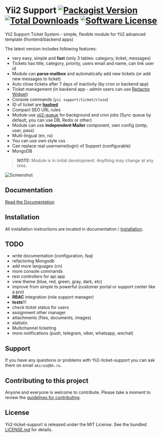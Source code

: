 # Yii2 Support [![Packagist Version](https://img.shields.io/packagist/v/fortsm/yii2-ticket-support.svg?style=flat-square)](https://packagist.org/packages/fortsm/yii2-ticket-support) [![Total Downloads](https://img.shields.io/packagist/dt/fortsm/yii2-ticket-support.svg?style=flat-square)](https://packagist.org/packages/fortsm/yii2-ticket-support) [![Software License](https://img.shields.io/badge/license-MIT-brightgreen.svg?style=flat-square)](LICENSE.md)

Yii2 Support Ticket System - simple, flexible module for Yii2 advanced template (frontend/backend apps)

The latest version includes following features:

* very easy, simple and **fast** (only 3 tables: category, ticket, messages)
* Tickets has title, category, priority, users email and name, can link user id
* Module can **parse mailbox** and automatically add new tickets (or add new messages to ticket)
* Auto close tickets after 7 days of inactivity (by cron or backend app)
* Ticket management (in backend app - admin users can use [Redactor Widget](https://github.com/yiidoc/yii2-redactor))
* Console commands (`yii support/ticket/close`)
* ID of ticket are [**hashed**](https://packagist.org/packages/hashids/hashids)
* Compact SEO URL rules
* Module use [yii2-queue](https://github.com/yiisoft/yii2-queue) for background and cron jobs (Sync queue by default, you can use DB, Redis or other)
* Module can use **independent Mailer** component, own config (smtp, user, pass)
* Multi-lingual (en, ru)
* You can use own style css
* Can replace real username(login) of Support (configurable)
* MongoDB

> **NOTE:** Module is in initial development. Anything may change at any time.

![Screenshot](docs/screenshot.jpg)

## Documentation

[Read the Documentation](docs/README.md)

## Installation

All installation instructions are located in documentation / [Installation](docs/getting-started.md).

## TODO

* write documentation (configuration, faq)
* refactoring Mongodb
* add more languages (cn)
* more console commands
* rest controllers for api app
* view theme (blue, red, green, gray, dark, etc)
* improve from simple to powerful (customer portal or support center like a pro)
* **RBAC** integration (role support manager)
* **tests**!!!
* check ticket status for users
* assignment other manager
* attachments (files, documents, images)
* statistic
* Multichannel ticketing
* more notifications (push, telegram, viber, whatsapp, wechat)

## Support

If you have any questions or problems with Yii2-ticket-support you can ask them on email `akiraz@bk.ru`.

## Contributing to this project

Anyone and everyone is welcome to contribute. Please take a moment to
review the [guidelines for contributing](.github/CONTRIBUTING.md).

## License

Yii2-ticket-support is released under the MIT License. See the bundled [LICENSE.md](LICENSE.md)
for details.
